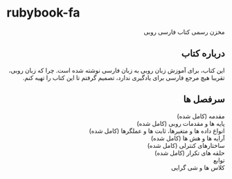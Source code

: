 <head>
<meta charset="utf-8" />
</head>
<h1>rubybook-fa</h1>

<div dir="rtl">
مخزن رسمی کتاب فارسی روبی
<h2> درباره کتاب </h2>

این کتاب، برای آموزش زبان روبی به زبان فارسی نوشته شده است. چرا که زبان روبی، تقریبا هیچ مرجع فارسی برای یادگیری ندارد، تصمیم گرفتم تا این کتاب را تهیه کنم. 

<h2> سرفصل ها </h2>
 مقدمه (کامل شده)
<br>
 پایه ها و مقدمات روبی (کامل شده)
<br>
 انواع داده ها و متغیرها، ثابت ها و عملگرها (کامل شده)
<br>
 آرایه ها و هش ها (کامل شده)
<br>
 ساختارهای کنترلی (کامل شده)
<br>
 حلقه های تکرار (کامل شده)
<br>
 توابع
<br>
 کلاس ها و شی گرایی
</div>
